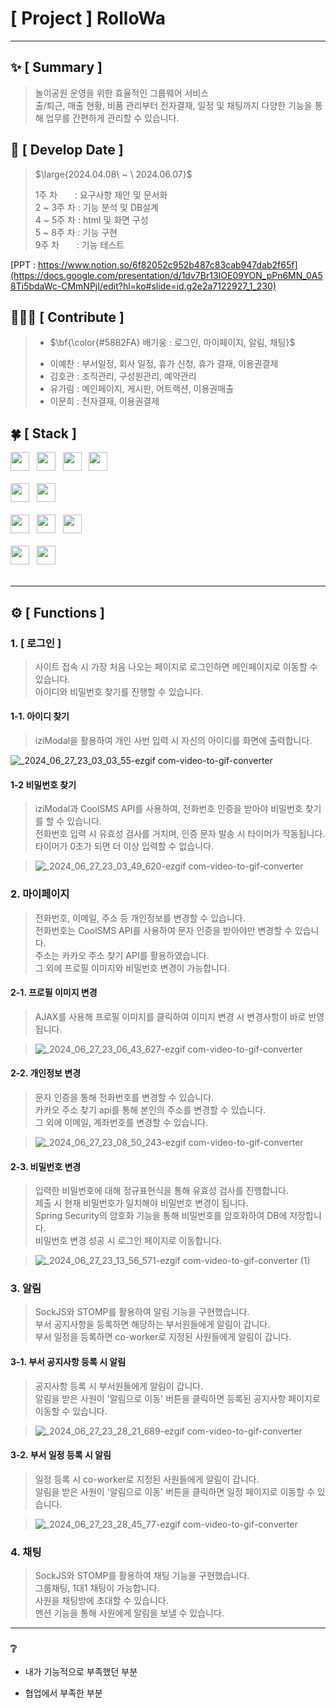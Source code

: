 #  [ Project ] RolloWa
***

## :sparkles: [ Summary ]
> 놀이공원 운영을 위한 효율적인 그룹웨어 서비스 <br>
> 출/퇴근, 매출 현황, 비품 관리부터 전자결재, 일정 및 채팅까지 다양한 기능을 통해 업무를 간편하게 관리할 수 있습니다.

## :date: [ Develop Date ]
> <p>$\large{2024.04.08\ ~ \ 2024.06.07}$</p>
> 1주 차 &nbsp;&nbsp;&nbsp;&nbsp;&nbsp;&nbsp;: 요구사항 제안 및 문서화 <br>
> 2 ~ 3주 차 : 기능 분석 및 DB설계       <br>
> 4 ~ 5주 차 : html 및 화면 구성        <br>
> 5 ~ 8주 차 : 기능 구현                <br>
> 9주 차 &nbsp;&nbsp;&nbsp;&nbsp;&nbsp;&nbsp;: 기능 테스트  <br>

[PPT : https://www.notion.so/6f82052c952b487c83cab947dab2f65f](https://docs.google.com/presentation/d/1dv7Br13IOE09YON_pPn6MN_0A58Ti5bdaWc-CMmNPjI/edit?hl=ko#slide=id.g2e2a7122927_1_230)


## 🧑🏻‍💻 [ Contribute ]
> - <p>$\bf{\color{#5882FA} 배기웅 : 로그인, 마이페이지, 알림, 채팅}$</p>
> - 이예찬 : 부서일정, 회사 일정, 휴가 신청, 휴가 결재, 이용권결제
> - 김호관 : 조직관리, 구성원관리, 예약관리
> - 유가림 : 메인페이지, 게시판, 어트랙션, 이용권매출
> - 이문희 : 전자결재, 이용권결제


## :four_leaf_clover: [ Stack ]
<div>
  <img src="https://img.shields.io/badge/HTML5-E34F26?logo=html5&logoColor=white" height="30px"> 			&nbsp;
  <img src="https://img.shields.io/badge/CSS3-1572B6?logo=css3&logoColor=white" height="30px"> 				&nbsp;
  <img src="https://img.shields.io/badge/JavaScript-F7DF1E?logo=javascript&logoColor=black" height="30px"> 		&nbsp;
  <img src="https://img.shields.io/badge/jQuery-0769AD?logo=jquery&logoColor=white" height="30px"> 			<br><br>
  <img src="https://img.shields.io/badge/Java11-007396?logo=OpenJDK&logoColor=white" height="30px"> 			&nbsp;
  <img src="https://img.shields.io/badge/Oracle-F80000?logo=oracle&logoColor=white" height="30px"> 			<br><br> 
  <img src="https://img.shields.io/badge/VScode-007ACC?logo=visualstudiocode&logoColor=white" height="30px">  &nbsp;
  <img src="https://img.shields.io/badge/spring-6DB33F?logo=spring&logoColor=white" height="30px"> 			&nbsp;
  <img src="https://img.shields.io/badge/github-181717?logo=github&logoColor=white" height="30px"> 			&nbsp;	<br><br> 
  <img src="https://img.shields.io/badge/bootstrap5-7952B3?logo=bootstrap&logoColor=black" height="30px"> 		&nbsp;
  <img src="https://img.shields.io/badge/maven-C71A36?logo=apachemaven&logoColor=black" height="30px"> 			&nbsp; <br><br>
</div>

***


## ⚙️ [ Functions ]

### 1. [ 로그인 ]
> 사이트 접속 시 가장 처음 나오는 페이지로 로그인하면 메인페이지로 이동할 수 있습니다. <br>
> 아이디와 비밀번호 찾기를 진행할 수 있습니다.

#### 1-1. 아이디 찾기
> iziModal을 활용하여 개인 사번 입력 시 자신의 아이디를 화면에 출력합니다. <br>

![_2024_06_27_23_03_03_55-ezgif com-video-to-gif-converter](https://github.com/12171790/RolloWa/assets/112368201/34747958-8765-458e-807d-e6c7108d144d)
#### 1-2 비밀번호 찾기
> iziModal과 CoolSMS API를 사용하여, 전화번호 인증을 받아야 비밀번호 찾기를 할 수 있습니다. <br>
> 전화번호 입력 시 유효성 검사를 거치며, 인증 문자 발송 시 타이머가 작동됩니다. 타이머가 0초가 되면 더 이상 입력할 수 없습니다. <br>

> ![_2024_06_27_23_03_49_620-ezgif com-video-to-gif-converter](https://github.com/12171790/RolloWa/assets/112368201/5caefdb1-77db-4709-b8e2-cb3eeca9b104)

### 2. 마이페이지
> 전화번호, 이메일, 주소 등 개인정보를 변경할 수 있습니다. <br>
> 전화번호는 CoolSMS API를 사용하여 문자 인증을 받아야만 변경할 수 있습니다. <br>
> 주소는 카카오 주소 찾기 API를 활용하였습니다. <br>
> 그 외에 프로필 이미지와 비밀번호 변경이 가능합니다. <br>

#### 2-1. 프로필 이미지 변경
> AJAX를 사용해 프로필 이미지를 클릭하여 이미지 변경 시 변경사항이 바로 반영됩니다. <br>

> ![_2024_06_27_23_06_43_627-ezgif com-video-to-gif-converter](https://github.com/12171790/RolloWa/assets/112368201/c4a1062e-ec6e-433b-ac8c-8678f1a9940d)

#### 2-2. 개인정보 변경
> 문자 인증을 통해 전화번호를 변경할 수 있습니다. <br>
> 카카오 주소 찾기 api를 통해 본인의 주소를 변경할 수 있습니다. <br>
> 그 외에 이메일, 계좌번호를 변경할 수 있습니다. <br>

> ![_2024_06_27_23_08_50_243-ezgif com-video-to-gif-converter](https://github.com/12171790/RolloWa/assets/112368201/3c5d003c-52de-4833-86ea-3c2c703a1513)

#### 2-3. 비밀번호 변경
> 입력한 비밀번호에 대해 정규표현식을 통해 유효성 검사를 진행합니다. <br>
> 제출 시 현재 비밀번호가 일치해야 비밀번호 변경이 됩니다. <br>
> Spring Security의 암호화 기능을 통해 비밀번호를 암호화하여 DB에 저장합니다. <br>
> 비밀번호 변경 성공 시 로그인 페이지로 이동합니다. <br>

> ![_2024_06_27_23_13_56_571-ezgif com-video-to-gif-converter (1)](https://github.com/12171790/RolloWa/assets/112368201/69933407-00ac-4007-8007-b36c24ac26fe)

### 3. 알림
> SockJS와 STOMP를 활용하여 알림 기능을 구현했습니다. <br>
> 부서 공지사항을 등록하면 해당하는 부서원들에게 알림이 갑니다. <br>
> 부서 일정을 등록하면 co-worker로 지정된 사원들에게 알림이 갑니다. <br>

#### 3-1. 부서 공지사항 등록 시 알림
> 공지사항 등록 시 부서원들에게 알림이 갑니다. <br>
> 알림을 받은 사원이 '알림으로 이동' 버튼을 클릭하면 등록된 공지사항 페이지로 이동할 수 있습니다. <br>

> ![_2024_06_27_23_28_21_689-ezgif com-video-to-gif-converter](https://github.com/12171790/RolloWa/assets/112368201/418cf40c-82a9-4f7e-ae63-c9970d248502)
#### 3-2. 부서 일정 등록 시 알림
> 일정 등록 시 co-worker로 지정된 사원들에게 알림이 갑니다. <br>
> 알림을 받은 사원이 '알림으로 이동' 버튼을 클릭하면 일정 페이지로 이동할 수 있습니다. <br>

> ![_2024_06_27_23_28_45_77-ezgif com-video-to-gif-converter](https://github.com/12171790/RolloWa/assets/112368201/a5a97acd-bfd7-4293-b536-ebc3ad48253b)
### 4. 채팅
> SockJS와 STOMP를 활용하여 채팅 기능을 구현했습니다. <br>
> 그룹채팅, 1대1 채팅이 가능합니다. <br>
> 사원을 채팅방에 초대할 수 있습니다. <br>
> 멘션 기능을 통해 사원에게 알림을 보낼 수 있습니다. <br>
***

### ❔ 
- 내가 기능적으로 부족했던 부분	<br>
      
- 협업에서 부족한 부분		<br>





